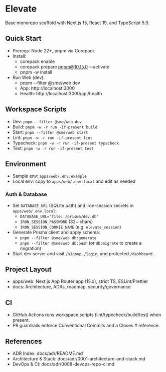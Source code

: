 # Elevate

Base monorepo scaffold with Next.js 15, React 19, and TypeScript 5.9.

## Quick Start

- Prereqs: Node 22+, pnpm via Corepack
- Install:
  - corepack enable
  - corepack prepare pnpm@10.15.0 --activate
  - pnpm -w install
- Run Web (dev):
  - pnpm --filter @sme/web dev
  - App: http://localhost:3000
  - Health: http://localhost:3000/api/health

## Workspace Scripts

- Dev: `pnpm --filter @sme/web dev`
- Build: `pnpm -w -r run -if-present build`
- Start: `pnpm --filter @sme/web start`
- Lint: `pnpm -w -r run -if-present lint`
- Typecheck: `pnpm -w -r run -if-present typecheck`
- Test: `pnpm -w -r run -if-present test`

## Environment

- Sample env: `apps/web/.env.example`
- Local env: copy to `apps/web/.env.local` and edit as needed

### Auth & Database

- Set `DATABASE_URL` (SQLite path) and iron-session secrets in `apps/web/.env.local`:
  - `DATABASE_URL="file:./prisma/dev.db"`
  - `IRON_SESSION_PASSWORD` (32+ chars)
  - `IRON_SESSION_COOKIE_NAME` (e.g. `elevate_session`)
- Generate Prisma client and apply schema:
  - `pnpm --filter @sme/web db:generate`
  - `pnpm --filter @sme/web db:push` (or `db:migrate` to create a migration)
- Start dev server and visit `/signup`, `/login`, and protected `/dashboard`.

## Project Layout

- apps/web: Next.js App Router app (15.x), strict TS, ESLint/Prettier
- docs: Architecture, ADRs, roadmap, security/governance

## CI

- GitHub Actions runs workspace scripts (lint/typecheck/build/test) when present.
- PR guardrails enforce Conventional Commits and a Closes #<issue> reference.

## References

- ADR Index: docs/adr/README.md
- Architecture & Stack: docs/adr/0001-architecture-and-stack.md
- DevOps & CI: docs/adr/0008-devops-repo-ci.md
